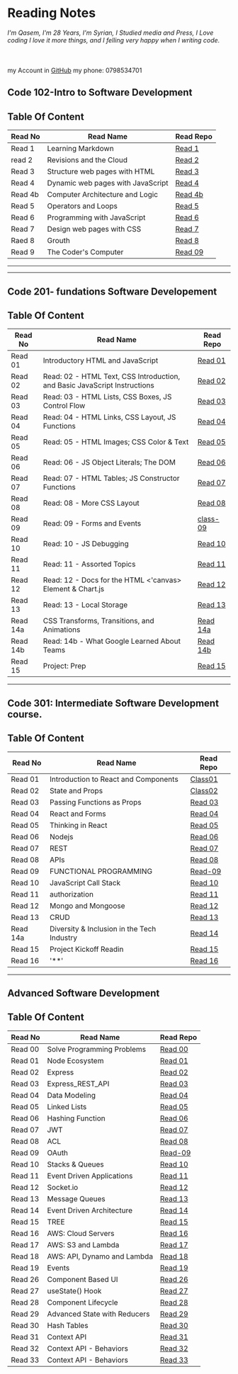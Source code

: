 # Reading Notes

_I'm Qasem, I'm 28 Years, I'm Syrian, I Studied media and Press,
I Love coding I love it more things, and I felling very happy when I writing code._<br>
<br>
<br>
<br>
my Account in [GitHub](https://github.com/Qasem-moh/)
my phone: 0798534701

## Code 102-Intro to Software Development

## Table Of Content

| Read No | Read Name                         | Read Repo                                                    |
| ------- | --------------------------------- | ------------------------------------------------------------ |
| Read 1  | Learning Markdown                 | [Read 1](https://qasem-moh.github.io/reading-notes/read01)   |
| read 2  | Revisions and the Cloud           | [Read 2](https://qasem-moh.github.io/reading-notes/read02)   |
| Read 3  | Structure web pages with HTML     | [Read 3](https://qasem-moh.github.io/reading-notes/read03)   |
| Read 4  | Dynamic web pages with JavaScript | [Read 4](https://qasem-moh.github.io/reading-notes/read04a)  |
| Read 4b | Computer Architecture and Logic   | [Read 4b](https://qasem-moh.github.io/reading-notes/read04b) |
| Read 5  | Operators and Loops               | [Read 5](https://qasem-moh.github.io/reading-notes/read05)   |
| Read 6  | Programming with JavaScript       | [Read 6](https://qasem-moh.github.io/reading-notes/read06)   |
| Read 7  | Design web pages with CSS         | [Read 7](https://qasem-moh.github.io/reading-notes/color)    |
| Raed 8  | Grouth                            | [Read 8](https://qasem-moh.github.io/reading-notes/grouth)   |
| Read 9  | The Coder's Computer              | [Read 09](https://qasem-moh.github.io/reading-notes/read09)  |

---

---

## Code 201- fundations Software Developement

## Table Of Content

| Read No | Read Name                                                                 | Read Repo                                                               |
| ------- | ------------------------------------------------------------------------- | ----------------------------------------------------------------------- |
| Read 01 | Introductory HTML and JavaScript                                          | [Read 01](https://qasem-moh.github.io/reading-notes/201tasks/class-01)  |
| Read 02 | Read: 02 - HTML Text, CSS Introduction, and Basic JavaScript Instructions | [Read 02](https://qasem-moh.github.io/reading-notes/201tasks/class-02)  |
| Read 03 | Read: 03 - HTML Lists, CSS Boxes, JS Control Flow                         | [Read 03](https://qasem-moh.github.io/reading-notes/201tasks/class-03)  |
| Read 04 | Read: 04 - HTML Links, CSS Layout, JS Functions                           | [Read 04](https://qasem-moh.github.io/reading-notes/201tasks/class-04)  |
| Read 05 | Read: 05 - HTML Images; CSS Color & Text                                  | [Read 05](https://qasem-moh.github.io/reading-notes/201tasks/class-05)  |
| Read 06 | Read: 06 - JS Object Literals; The DOM                                    | [Read 06](https://qasem-moh.github.io/reading-notes/201tasks/class-06)  |
| Read 07 | Read: 07 - HTML Tables; JS Constructor Functions                          | [Read 07](https://qasem-moh.github.io/reading-notes/201tasks/class-07)  |
| Read 08 | Read: 08 - More CSS Layout                                                | [Read 08](https://qasem-moh.github.io/reading-notes/201tasks/class-08)  |
| Read 09 | Read: 09 - Forms and Events                                               | [class-09](https://qasem-moh.github.io/reading-notes/201tasks/class-09) |
| Read 10 | Read: 10 - JS Debugging                                                   | [Read 10](https://qasem-moh.github.io/reading-notes/201tasks/class-10)  |
| Read 11 | Read: 11 - Assorted Topics                                                | [Read 11](https://qasem-moh.github.io/reading-notes/201tasks/class-11)  |
| Read 12 | Read: 12 - Docs for the HTML <'canvas> Element & Chart.js                 | [Read 12](https://qasem-moh.github.io/reading-notes/201tasks/class-12)  |
| Read 13 | Read: 13 - Local Storage                                                  | [Read 13](https://qasem-moh.github.io/reading-notes/201tasks/class-13)  |
| Read 14a | CSS Transforms, Transitions, and Animations                                                            | [Read 14a](https://qasem-moh.github.io/reading-notes/201tasks/class-14a) |
| Read 14b | Read: 14b - What Google Learned About Teams | [Read 14b](https://qasem-moh.github.io/reading-notes/201tasks/class-14) |
| Read 15 | Project: Prep | [Read 15](https://qasem-moh.github.io/reading-notes/201tasks/class-15) |


---

## Code  301: Intermediate Software Development course.

## Table Of Content

| Read No | Read Name                                                                 | Read Repo                                                               |
| ------- | ------------------------------------------------------------------------- | ----------------------------------------------------------------------- |
| Read 01 | Introduction to React and Components                                        | [Class01](https://qasem-moh.github.io/reading-notes/301/class-01)  |
| Read 02 | State and Props | [Class02](https://qasem-moh.github.io/reading-notes/301/class-02)  |
| Read 03 | Passing Functions as Props                 | [Read 03](https://qasem-moh.github.io/reading-notes/301/class-03)  |
| Read 04 | React and Forms                       | [Read 04](https://qasem-moh.github.io/reading-notes/301/class-04)  |
| Read 05 | Thinking in React| [Read 05](https://qasem-moh.github.io/reading-notes/301/class-05)  |
| Read 06 | Nodejs                         | [Read 06](https://qasem-moh.github.io/reading-notes/301/class-06)  |
| Read 07 | REST                       | [Read 07](https://qasem-moh.github.io/reading-notes/301/class-07)  |
| Read 08 | APIs                                          | [Read 08](https://qasem-moh.github.io/reading-notes/301/class-08)  |
| Read 09 | FUNCTIONAL PROGRAMMING                                         | [Read-09](https://qasem-moh.github.io/reading-notes/301/class-09) |
| Read 10 | JavaScript Call Stack                                                | [Read 10](https://qasem-moh.github.io/reading-notes/301/class-10)  |
| Read 11 | authorization                                          | [Read 11](https://qasem-moh.github.io/reading-notes/301/class-11)  |
| Read 12 | Mongo and Mongoose       | [Read 12](https://qasem-moh.github.io/reading-notes/301/class-12)  |
| Read 13 | CRUD                                             | [Read 13](https://qasem-moh.github.io/reading-notes/301/class-13)  |
| Read 14a | Diversity & Inclusion in the Tech Industry                                           | [Read 14](https://qasem-moh.github.io/reading-notes/301/class-14) |
| Read 15 | Project Kickoff Readin | [Read 15](https://qasem-moh.github.io/reading-notes/301/class-15) |
| Read 16 | '**'| [Read 16](https://qasem-moh.github.io/reading-notes/301/class-16) |






---

## Advanced Software Development

## Table Of Content

| Read No | Read Name | Read Repo                                                                                  |
| ------- | ------------------------------    | -----------------------------------------------                    |
| Read 00 | Solve Programming Problems        | [Read 00](https://qasem-moh.github.io/reading-notes/401/class-01)  |
| Read 01 |  Node Ecosystem                   | [Read 01](https://qasem-moh.github.io/reading-notes/401/class-00)  |
| Read 02 | Express                           | [Read 02](https://qasem-moh.github.io/reading-notes/401/class-02)  |
| Read 03 | Express_REST_API                  | [Read 03](https://qasem-moh.github.io/reading-notes/401/class-03)  |
| Read 04 | Data Modeling                     | [Read 04](https://qasem-moh.github.io/reading-notes/401/class-04)  |
| Read 05 | Linked Lists                      | [Read 05](https://qasem-moh.github.io/reading-notes/401/class-05)  |
| Read 06 | Hashing Function                  | [Read 06](https://qasem-moh.github.io/reading-notes/401/class-06)  |
| Read 07 | JWT                               | [Read 07](https://qasem-moh.github.io/reading-notes/401/class-07)  |
| Read 08 | ACL                               | [Read 08](https://qasem-moh.github.io/reading-notes/401/class-08)  |
| Read 09 | OAuth                             | [Read-09](https://qasem-moh.github.io/reading-notes/401/class-09)  |
| Read 10 | Stacks & Queues                   | [Read 10](https://qasem-moh.github.io/reading-notes/401/class-10)  |
| Read 11 | Event Driven Applications         | [Read 11](https://qasem-moh.github.io/reading-notes/401/class-11)  |
| Read 12 | Socket.io                         | [Read 12](https://qasem-moh.github.io/reading-notes/401/class-12)  |
| Read 13 | Message Queues                    | [Read 13](https://qasem-moh.github.io/reading-notes/401/class-13)  |
| Read 14 | Event Driven Architecture         | [Read 14](https://qasem-moh.github.io/reading-notes/401/class-14)  |
| Read 15 | TREE                              | [Read 15](https://qasem-moh.github.io/reading-notes/401/class-15)  |
| Read 16 | AWS: Cloud Servers                | [Read 16](https://qasem-moh.github.io/reading-notes/401/class-16)  |
| Read 17 | AWS: S3 and Lambda                | [Read 17](https://qasem-moh.github.io/reading-notes/401/class-17)  |
| Read 18 | AWS: API, Dynamo and Lambda       | [Read 18](https://qasem-moh.github.io/reading-notes/401/class-18)  |
| Read 19 | Events                            | [Read 19](https://qasem-moh.github.io/reading-notes/401/class-19)  |
| Read 26 |  Component Based UI               | [Read 26](https://qasem-moh.github.io/reading-notes/401/class-26)  |
| Read 27 |  useState() Hook                  | [Read 27](https://qasem-moh.github.io/reading-notes/401/class-27)  |
| Read 28 |  Component Lifecycle              | [Read 28](https://qasem-moh.github.io/reading-notes/401/class-28)  |
| Read 29 |  Advanced State with Reducers     | [Read 29](https://qasem-moh.github.io/reading-notes/401/class-29)  |
| Read 30 |  Hash Tables                      | [Read 30](https://qasem-moh.github.io/reading-notes/401/class-30)  |
| Read 31 |  Context API                      | [Read 31](https://qasem-moh.github.io/reading-notes/401/class-31)  |
| Read 32 |  Context API - Behaviors          | [Read 32](https://qasem-moh.github.io/reading-notes/401/class-32)  |
| Read 33 |  Context API - Behaviors          | [Read 33](https://qasem-moh.github.io/reading-notes/401/class-33)  |
